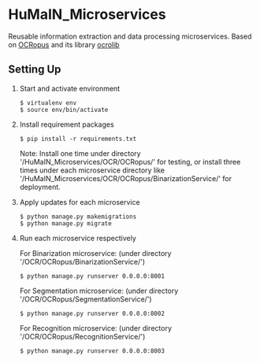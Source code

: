 # HuMaIN_Microservices
Reusable information extraction and data processing microservices. Based on [OCRopus](https://github.com/tmbdev/ocropy) and its library [ocrolib](https://github.com/tmbdev/ocropy/tree/master/ocrolib)

## Setting Up
1. Start and activate environment

	```
	$ virtualenv env
	$ source env/bin/activate
	```

2. Install requirement packages
	
	```
	$ pip install -r requirements.txt
	```
	Note: Install one time under directory '/HuMaIN_Microservices/OCR/OCRopus/' for testing, or install three times under each 	microservice directory like '/HuMaIN_Microservices/OCR/OCRopus/BinarizationService/' for deployment.

3. Apply updates for each microservice

	```
	$ python manage.py makemigrations
	$ python manage.py migrate
	```
	
4. Run each microservice respectively

	For Binarization microservice: (under directory '/OCR/OCRopus/BinarizationService/')
	```
	$ python manage.py runserver 0.0.0.0:8001
	```
	For Segmentation microservice: (under directory '/OCR/OCRopus/SegmentationService/')
	```
	$ python manage.py runserver 0.0.0.0:8002
	```
	For Recognition microservice:  (under directory '/OCR/OCRopus/RecognitionService/')
	```
	$ python manage.py runserver 0.0.0.0:8003
	```
